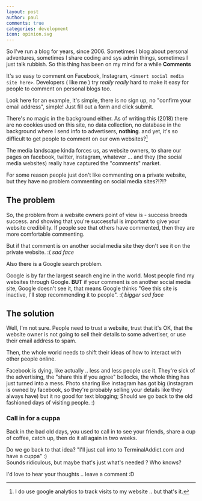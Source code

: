 ```yaml
---
layout: post
author: paul
comments: true
categories: development
icon: opinion.svg
---
```

So I've run a blog for years, since 2006. Sometimes I blog about personal adventures, sometimes I share coding and sys admin things, sometimes I just talk rubbish. So this thing has been on my mind for a while **Comments**

It's so easy to comment on Facebook, Instagram, `<insert social media site here>`.
Developers ( like me ) try _really_ _really_ hard to make it easy for people to comment on personal blogs too.

Look here for an example, it's simple, there is no sign up, no "confirm your email address", simple! Just fill out a form and click submit.

There's no magic in the background either. As of writing this (2018) there are no cookies used on this site, no data collection, no database in the background where I send info to advertisers, **nothing**. and yet, it's so difficult to get people to comment on our own websites?[^1]

The media landscape kinda forces us, as website owners, to share our pages on facebook, twitter, instagram, whatever ... and they (the social media websites) really have captured the "comments" market.

For some reason people just don't like commenting on a private website, but they have no problem commenting on social media sites?!?!?

## The problem
So, the problem from a website owners point of view is - success breeds success. and showing that you're successful is important to give your website credibility. If people see that others have commented, then they are more comfortable commenting.

But if that comment is on another social media site they don't see it on the private website. :( _sad face_

Also there is a Google search problem.

Google is by far the largest search engine in the world. Most people find my websites through Google. **BUT** if your comment is on another social media site, Google doesn't see it, that means Google thinks "Gee this site is inactive, I'll stop recommending it to people". :( _bigger sad face_

## The solution 
Well, I'm not sure. People need to trust a website, trust that it's OK, that the website owner is not going to sell their details to some advertiser, or use their email address to spam.

Then, the whole world needs to shift their ideas of how to interact with other people online.

Facebook is dying, like actually .. less and less people use it. They're sick of the advertising, the "share this if you agree" bollocks, the whole thing has just turned into a mess. Photo sharing like instagram has got big (instagram is owned by facebook, so they're probably selling your details like they always have) but it no good for text blogging; Should we go back to the old fashioned days of visiting people. :)

### Call in for a cuppa
Back in the bad old days, you used to call in to see your friends, share a cup of coffee, catch up, then do it all again in two weeks.

Do we go back to that idea? "I'll just call into to TerminalAddict.com and have a cuppa" :)  
Sounds ridiculous, but maybe that's just what's needed ? Who knows?

I'd love to hear your thoughts .. leave a comment :D

[^1]: I do use google analytics to track visits to my website .. but that's it.
